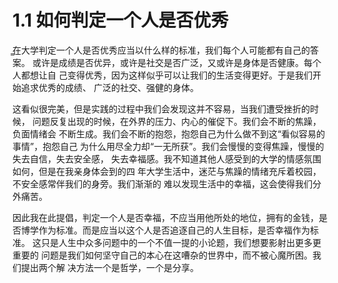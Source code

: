 # 1.1 如何判定一个人是否优秀  
<p>&#819在大学判定一个人是否优秀应当以什么样的标准，我们每个人可能都有自己的答案。
或许是成绩是否优异，或许是社交是否广泛，又或许是身体是否健康。每个人都想让自
己变得优秀，因为这样似乎可以让我们的生活变得更好。于是我们开始追求优秀的成绩、
广泛的社交、强健的身体。</p>
<p>这看似很完美，但是实践的过程中我们会发现这并不容易，当我们遭受挫折的时候，
问题反复出现的时候，在外界的压力、内心的催促下。我们会不断的焦躁，负面情绪会
不断生成。我们会不断的抱怨，抱怨自己为什么做不到这“看似容易的事情”，抱怨自己
为什么用尽全力却“一无所获”。我们会慢慢的变得焦躁，慢慢的失去自信，失去安全感，
失去幸福感。我不知道其他人感受到的大学的情感氛围如何，但是在我亲身体会到的四
年大学生活中，迷茫与焦躁的情绪充斥着校园，不安全感常伴我们的身旁。我们渐渐的
难以发现生活中的幸福，这会使得我们分外痛苦。</p>
<p>因此我在此提倡，判定一个人是否幸福，不应当用他所处的地位，拥有的金钱，是
否博学作为标准。而是应当以这个人是否追逐自己的人生目标，是否幸福作为标准。
这只是人生中众多问题中的一个不值一提的小论题，我们想要影射出更多更重要的
问题是我们如何坚守自己的本心在这嘈杂的世界中，而不被心魔所困。我们提出两个解
决方法一个是哲学，一个是分享。</p>

